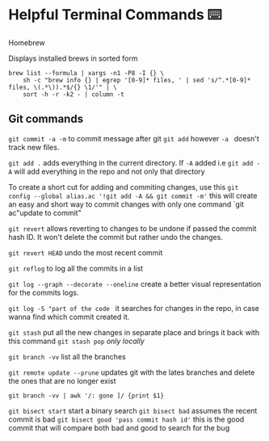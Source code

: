 # Helpful Terminal Commands ⌨️ 

Homebrew

Displays installed brews in sorted form

```
brew list --formula | xargs -n1 -P8 -I {} \
    sh -c "brew info {} | egrep '[0-9]* files, ' | sed 's/^.*[0-9]* files, \(.*\)).*$/{} \1/'" | \
    sort -h -r -k2 - | column -t
```

## Git commands 

`git commit -a -m` to commit message after git `git add` however `-a ` doesn't track new files. 

`git add .` adds everything in the current directory. If `-A` added i.e `git add -A` will add everything in the repo and not only that directory 

To create a short cut for adding and commiting changes, use this `git config --global alias.ac '!git add -A && git commit -m'` this will create an easy and short way to commit changes with only one command `git ac"update to commit"

`git revert` allows reverting to changes to be undone if passed the commit hash ID. It won't delete the commit but rather undo the changes. 

`git revert HEAD` undo the most recent commit

`git reflog` to log all the commits in a list

`git log --graph --decorate --oneline` create a better visual representation for the commits logs. 

`git log -S "part of the code ` it searches for changes in the repo, in case wanna find which commit created it. 

`git stash` put all the new changes in separate place and brings it back with this command `git stash pop` *only locally*

`git branch -vv` list all the branches 

`git remote update --prune` updates git with the lates branches and delete the ones that are no longer exist

`git branch -vv | awk '/: gone ]/ {print $1} `

`git bisect start` start a binary search 
`git bisect bad` assumes the recent commit is bad 
`git bisect good 'pass commit hash id'` this is the good commit that will compare both bad and good to search for the bug

